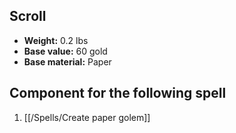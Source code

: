 ## Scroll

- **Weight:** 0.2 lbs
- **Base value:** 60 gold
- **Base material:** Paper

## Component for the following spell

1. [[/Spells/Create paper golem]]
